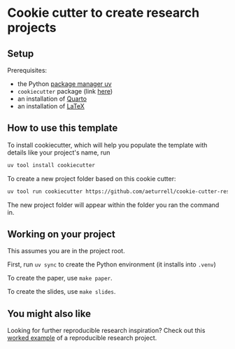 # Cookie cutter to create research projects

## Setup

Prerequisites:

- the Python [package manager uv](https://docs.astral.sh/uv/)
- `cookiecutter` package (link [here](https://github.com/cookiecutter/cookiecutter))
- an installation of [Quarto](https://quarto.org/)
- an installation of [LaTeX](https://www.latex-project.org/)

## How to use this template

To install cookiecutter, which will help you populate the template with details like your project's name, run

```bash
uv tool install cookiecutter
```

To create a new project folder based on this cookie cutter:

```bash
uv tool run cookiecutter https://github.com/aeturrell/cookie-cutter-research-project.git
```

The new project folder will appear within the folder you ran the command in.

## Working on your project

This assumes you are in the project root.

First, run `uv sync` to create the Python environment (it installs into `.venv`)

To create the paper, use `make paper`.

To create the slides, use `make slides`.

## You might also like

Looking for further reproducible research inspiration? Check out this [worked example](https://github.com/aeturrell/example-reproducible-research) of a reproducible research project.
